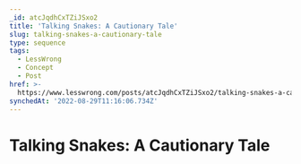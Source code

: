```yaml
---
_id: atcJqdhCxTZiJSxo2
title: 'Talking Snakes: A Cautionary Tale'
slug: talking-snakes-a-cautionary-tale
type: sequence
tags:
  - LessWrong
  - Concept
  - Post
href: >-
  https://www.lesswrong.com/posts/atcJqdhCxTZiJSxo2/talking-snakes-a-cautionary-tale
synchedAt: '2022-08-29T11:16:06.734Z'
---
```

# Talking Snakes: A Cautionary Tale

